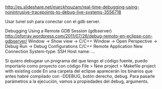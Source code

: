 http://es.slideshare.net/marckhouzam/real-time-debugging-using-nonintrusive-tracepoints-to-debug-live-systems-3556718

Usar tunel ssh para conectar con el gdb server.

Debugging Using a Remote GDB Session (gdbserver)
http://pforray.wordpress.com/2011/07/26/debug-remoto-en-eclipse-con-gdbserver/
Window -> Show view -> C/C++
Window -> Open Perspective -> Debug
Run -> Debug Configurations
  C/C++ Remote Application
  New
    Connection
      System-type: SSH
        Host name: ...


Si quiero debugear un programa del que tengo el código fuente, puedo importarlo como proyecto con código File > New project > Makefile project with existing code
En una carpeta del eclipse aparecerán los binarios que antes habré compilado con -DDEBUG, botón derecho, debug.
Para pasarle parámetros a la ejecución, vamos a propiedades del debug, arguments.
